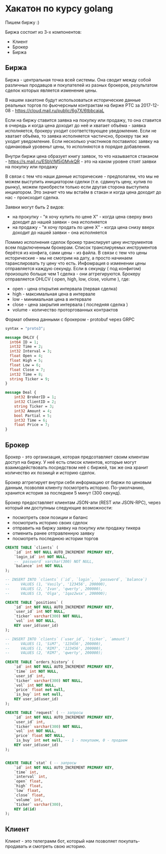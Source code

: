 # Хакатон по курсу golang

Пишем биржу :)

Биржа состоит из 3-х компонентов:
- Клиент
- Брокер
- Биржа

## Биржа

Биржа - центральная точка всей системы. Она сводит между собой различных продавцов и покупателей из разных брокеров, результатом сделок которых является изменение цены.

В нашем хакатоне будут использоваться исторические данные реальных торгов по фьючерсным контрактам на бирже РТС за 2017-12-08 - https://cloud.mail.ru/public/6g7X/6tbbcaiaL

Если на биржу ставится заявка на покупку или продажу, то она ставится в очередь и когда цена доходит до неё и хватает объёма - заявка исполняется, брокеру уходит соответствующее уведомление. Если не хватает объёма, то заявка исполняется частичсно, брокеру так же уходит уведомление.
Если несколько участников поставилос заявку на одинаковый уровеньт цены, то исполняются в порядке добавления.

Внутри биржи цена образует книгу заявок, то что называется стаканом - https://s.mail.ru/ESbV/M5iGMvkQR - это на каком уровне стоят заявки на покупку или продажу

В связи с тем что наши данные исторические - предполагем, что мы не можем выступить инициатором сделки (т.е. сдвинуть цену, купив по рынку), можем приобрести только если другая сторона выступила инциатором. Это значит что мы встаём в стакан и когда цена доходит до нас - происходит сделка.

Заявки могут быть 2 видов:
* на прокупку - "я хочу купить по цене Х" - когда цена сверху вниз доходит до нашей заявки - она исполняется
* на продажу - "я хочу продать по цене Х" - когда цена снизу вверх доходит до нашей заявки - она исполняется

Помимо исполнения сделок брокер транслирует цену инструментов всем подключенным брокерам. Список транслируемых инструментов берётся из конфига, сами цены - из файла.
В связи с тем что цены исторические - мы не смотрим на дату, а просто начинаем таранслировать ту цену что есть. Инфомрация о изменении цены отправляется каждую секунду. Если в секунду ( под конфигом) произошло больше чем 1 сделка - они аггрегируются. Брокеру отправляется OHLCV ( open, high, low, close, volume ), где:
- open - цена открытия интервала (первая сделка)
- high - максимальная цена в интервале
- low - минимальная цена в интервале
- close - цена закрытия интервала ( последняя сделка )
- volume - количество проторгованных контрактов

Формат обмена данными с брокером - protobuf через GRPC

```protobuf
syntax = "proto3";

message OHLCV {
  int64 ID = 1;
  int32 Time = 2;
  int32 Interval = 3;
  float Open = 4;
  float High = 5;
  float Low = 6;
  float Close = 7;
  int32 Time = 8;
  string Ticker = 9;
}

message Deal {
    int32 BrokerID = 1;
    int32 ClientID = 2;
    string Ticker = 3;
    int32 Amount = 4;
    bool Partial = 5;
    int32 Time = 6;
    float Price = 7;
}

```

## Брокер

Брокер - это организация, которая предсотавляет своим клиентам доступ на биржу.
У неё есть список клиентов, которые могут взаимодействовать посредством неё с биржей, так же она хранит количество их позиицй и историю сделок.

Брокер аггрегирует внутри себя информацию от биржи по ценовым данным, позволяя клиенту посмотреть историю. По-умолчанию, хранится история за последнеи 5 минут (300 секунд).

Брокер предоставляет клиентам JSON-апи (REST или JSON-RPC), через который им доступныы следующие возможности:
- посмотреть свои позиции и баланс
- посмотрить историю своих сделок
- отправить на биржу заявку на покупку или продажу тикера
- отменить ранее отправленную заявку
- посмотреть последнюю истории торгов

```sql
CREATE TABLE `clients` (
    `id` int NOT NULL AUTO_INCREMENT PRIMARY KEY,
    `login_id` int NOT NULL,
    -- `password` varchar(300) NOT NULL,
    `balance` int NOT NULL
);

-- INSERT INTO `clients` (`id`, `login`,  `password`, `balance`) 
--     VALUES (1, 'Vasily', '123456', 200000),
--     VALUES (2, 'Ivan', 'qwerty', 200000),
--     VALUES (3, 'Olga', '1qaz2wsx', 200000);

CREATE TABLE `positions` (
    `id` int NOT NULL AUTO_INCREMENT PRIMARY KEY,
    `user_id` int NOT NULL,
    `ticker` varchar(300) NOT NULL,
    `vol` int NOT NULL,
    KEY user_id(user_id)
);

-- INSERT INTO `clients` (`user_id`, `ticker`, `amount`) 
--     VALUES (1, 'SiM7', '123456', 200000),
--     VALUES (1, 'RIM7', '123456', 200000),
--     VALUES (2, 'RIM7', 'qwerty', 200000);
    
CREATE TABLE `orders_history` (
    `id` int NOT NULL AUTO_INCREMENT PRIMARY KEY,
    `time` int NOT NULL,
    `user_id` int,
    `ticker` varchar(300) NOT NULL,
    `vol` int NOT NULL,
    `price` float not null,
    `is_buy` int not null,
    KEY user_id(user_id)
);

CREATE TABLE `request` ( -- запросы
    `id` int NOT NULL AUTO_INCREMENT PRIMARY KEY,
    `user_id` int,
    `ticker` varchar(300) NOT NULL,
    `vol` int NOT NULL,
    `price` float NOT NULL,
    `is_buy` int not null, -- 1 - покупаем, 0 - продаем
    KEY user_id(user_id)
);


CREATE TABLE `stat` ( -- запросы
    `id` int NOT NULL AUTO_INCREMENT PRIMARY KEY,
    `time` int,
    `interval` int,
    `open` float,
    `high` float,
    `low` float,
    `close` float,
    `volume` int,
    `ticker` varchar(300),
    KEY id(id)
);
```

## Клиент

Клиент - это телеграмм бот, который нам позволяет покупать-продавать и смотреть свою историю.


